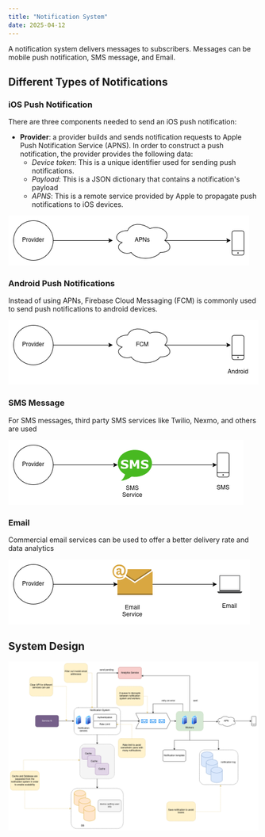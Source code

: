 ```yaml
---
title: "Notification System"
date: 2025-04-12
---
```


A notification system delivers messages to subscribers. Messages can be mobile
push notification, SMS message, and Email.

## Different Types of Notifications

### iOS Push Notification

There are three components needed to send an iOS push notification:

- **Provider**: a provider builds and sends notification requests to Apple Push
Notification Service (APNS). In order to construct a push notification, the
provider provides the following data:
  - _Device token_: This is a unique identifier used for sending push notifications.
  - _Payload_: This is a JSON dictionary that contains a notification's payload
  - _APNS_: This is a remote service provided by Apple to propagate push notifications to iOS devices.

![iOS Push Notification](https://raw.githubusercontent.com/da0p/GithubPage/main/docs/assets/iOS_push_notification.drawio.png)

### Android Push Notifications

Instead of using APNs, Firebase Cloud Messaging (FCM) is commonly used to send
push notifications to android devices.

![Android Push Notification](https://raw.githubusercontent.com/da0p/GithubPage/main/docs/assets/android_push_notification.drawio.png)

### SMS Message

For SMS messages, third party SMS services like Twilio, Nexmo, and others are used

![SMS Push Notification](https://raw.githubusercontent.com/da0p/GithubPage/main/docs/assets/sms_push_notification.drawio.png)

### Email

Commercial email services can be used to offer a better delivery rate and data analytics

![Email Push Notification](https://raw.githubusercontent.com/da0p/GithubPage/main/docs/assets/email_push_notification.drawio.png)

## System Design

![Notification System](https://raw.githubusercontent.com/da0p/GithubPage/main/docs/assets/notification_system.drawio.png)